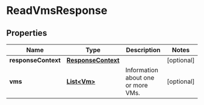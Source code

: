 

# ReadVmsResponse


## Properties

| Name | Type | Description | Notes |
|------------ | ------------- | ------------- | -------------|
|**responseContext** | [**ResponseContext**](ResponseContext.md) |  |  [optional] |
|**vms** | [**List&lt;Vm&gt;**](Vm.md) | Information about one or more VMs. |  [optional] |



